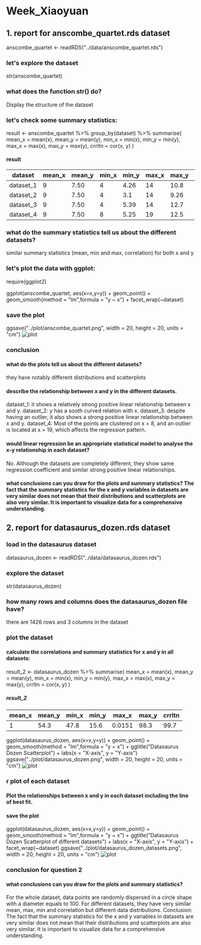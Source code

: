 # Week_Xiaoyuan
## 1. report for anscombe_quartet.rds dataset
anscombe_quartet <-  readRDS("../data/anscombe_quartet.rds")

### let's explore the dataset 
str(anscombe_quartet)

### what does the function str() do? 
Display the structure of the dataset

### let's check some summary statistics:

result <- anscombe_quartet %>% 
  group_by(dataset) %>% 
  summarise(
    mean_x    = mean(x),
    mean_y    = mean(y),
    min_x     = min(x), 
    min_y     = min(y),
    max_x     = max(x),
    max_y     = max(y),
    crrltn    = cor(x, y)
  )
#### result
|dataset|mean_x|mean_y|min_x|min_y|max_x|max_y|crrltn|
|-------|------|------|-----|-----|-----|-----|------|
|dataset_1|9|   7.50   |  4 | 4.26   | 14| 10.8   |0.816
|dataset_2|9 |  7.50  |   4  |3.1   |  14 | 9.26 | 0.816
|dataset_3|9  | 7.50  |    4  |5.39 |   14 |12.7 |  0.816
|dataset_4|9   |7.50|     8  |5.25|    19 |12.5|   0.817

### what do the summary statistics tell us about the different datasets? 
similar summary statistics (mean, min and max, correlation) for both x and y

### let's plot the data with ggplot:

require(ggplot2)

ggplot(anscombe_quartet, aes(x=x,y=y)) +
  geom_point() + 
  geom_smooth(method = "lm",formula = "y ~ x") +
  facet_wrap(~dataset)

### save the plot

ggsave("../plot/anscombe_quartet.png", width = 20, height = 20, units = "cm")
![plot](plot/anscombe_quartet.png)

### conclusion
#### what do the plots tell us about the different datasets? 
they have notably different distributions and scatterplots

#### describe the relationship between x and y in the different datasets.
dataset_1: it shows a relatively strong positive linear relationship between x and y.
dataset_2: y has a sooth curved relation with x.
dataset_3: despite having an outlier, it also shows a strong positive linear relationship between x and y.
dataset_4: Most of the points are clustered on x = 8, and an outlier is located at x = 19, which affects the regression pattern.

#### would linear regression be an appropriate statistical model to analyse the x-y relationship in each dataset?
No. Although the datasets are completely different, they show same regression coefficient and similar strong positive linear relationships.

#### what conclusions can you draw for the plots and summary statistics? The fact that the summary statistics for the x and y variables in datasets are very similar does not mean that their distributions and scatterplots are also very similar. It is important to visualize data for a comprehensive understanding.

## 2. report for datasaurus_dozen.rds dataset
### load in the datasaurus dataset
datasaurus_dozen <-  readRDS("../data/datasaurus_dozen.rds")

### explore the dataset 
str(datasaurus_dozen)

### how many rows and columns does the datasaurus_dozen file have? 
there are 1426 rows and 3 columns in the dataset

### plot the dataset 
#### calculate the correlations and summary statistics for x and y in all datasets: 
result_2 <- datasaurus_dozen %>% 
  summarise(
    mean_x    = mean(x),
    mean_y    = mean(y),
    min_x     = min(x),
    min_y     = min(y),
    max_x     = max(x),
    max_y     = max(y),
    crrltn    = cor(x, y)
  )
##### result_2
|mean_x| mean_y| min_x|  min_y| max_x| max_y|  crrltn|
|------|-------|------|-------|------|------|-----|
|1|   54.3|   47.8|  15.6| 0.0151  |98.3|  99.7| -0.0660|

ggplot(datasaurus_dozen, aes(x=x,y=y)) +
  geom_point() + 
  geom_smooth(method = "lm",formula = "y ~ x") +
  ggtitle("Datasaurus Dozen Scatterplot") +
  labs(x = "X-axis", y = "Y-axis") 
ggsave("../plot/datasaurus_dozen.png", width = 20, height = 20, units = "cm")
![plot](plot/datasaurus_dozen.png)

### r plot of each dataset
#### Plot the relationships between x and y in each dataset including the line of best fit.
#### save the plot 

ggplot(datasaurus_dozen, aes(x=x,y=y)) +
  geom_point() + 
  geom_smooth(method = "lm",formula = "y ~ x") +
  ggtitle("Datasaurus Dozen Scatterplot of different datasets") +
  labs(x = "X-axis", y = "Y-axis") +
  facet_wrap(~dataset)
ggsave("../plot/datasaurus_dozen_datasets.png", width = 20, height = 20, units = "cm")
![plot](plot/datasaurus_dozen_datasets.png)

### conclusion for question 2
#### what conclusions can you draw for the plots and summary statistics? 
For the whole dataset, data points are randomly dispersed in a circle shape with a diameter equals to 100.
For different datasets, they have very similar mean, max, min and correlation but different data distributions.
Conclusion: The fact that the summary statistics for the x and y variables in datasets are very similar does not mean that their distributions and scatterplots are also very similar. It is important to visualize data for a comprehensive understanding.
```
